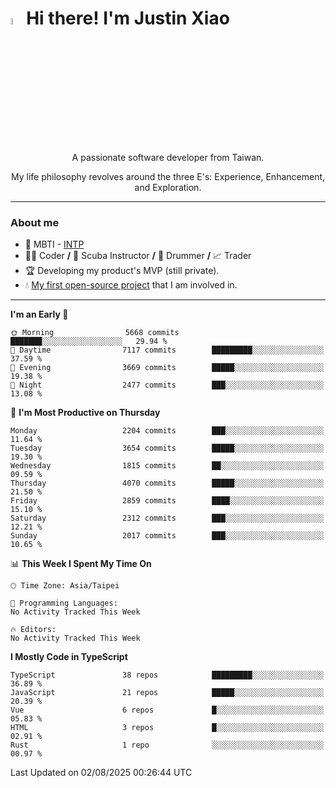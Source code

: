 # <img src="https://media.giphy.com/media/hvRJCLFzcasrR4ia7z/giphy.gif" width="5%">Hi there! I'm Justin Xiao
<p align="center">A passionate software developer from Taiwan.  </p>
<p align="center">My life philosophy revolves around the three E's: Experience, Enhancement, and Exploration.</p>

---
### About me
- 👀 MBTI - [INTP](https://www.16personalities.com/intp-personality)
- 👨‍💻 Coder **/** 🤿 Scuba Instructor **/** 🥁 Drummer **/** 📈 Trader
- 🏆 Developing my product's MVP (still private).
- 💧 [My first open-source project](https://github.com/Game-as-a-Service/Game-Lobby-Web) that I am involved in.

---
<!--START_SECTION:waka-->
**I'm an Early 🐤** 

```text
🌞 Morning                5668 commits        ███████░░░░░░░░░░░░░░░░░░   29.94 % 
🌆 Daytime                7117 commits        █████████░░░░░░░░░░░░░░░░   37.59 % 
🌃 Evening                3669 commits        █████░░░░░░░░░░░░░░░░░░░░   19.38 % 
🌙 Night                  2477 commits        ███░░░░░░░░░░░░░░░░░░░░░░   13.08 % 
```
📅 **I'm Most Productive on Thursday** 

```text
Monday                   2204 commits        ███░░░░░░░░░░░░░░░░░░░░░░   11.64 % 
Tuesday                  3654 commits        █████░░░░░░░░░░░░░░░░░░░░   19.30 % 
Wednesday                1815 commits        ██░░░░░░░░░░░░░░░░░░░░░░░   09.59 % 
Thursday                 4070 commits        █████░░░░░░░░░░░░░░░░░░░░   21.50 % 
Friday                   2859 commits        ████░░░░░░░░░░░░░░░░░░░░░   15.10 % 
Saturday                 2312 commits        ███░░░░░░░░░░░░░░░░░░░░░░   12.21 % 
Sunday                   2017 commits        ███░░░░░░░░░░░░░░░░░░░░░░   10.65 % 
```


📊 **This Week I Spent My Time On** 

```text
🕑︎ Time Zone: Asia/Taipei

💬 Programming Languages: 
No Activity Tracked This Week

🔥 Editors: 
No Activity Tracked This Week
```

**I Mostly Code in TypeScript** 

```text
TypeScript               38 repos            █████████░░░░░░░░░░░░░░░░   36.89 % 
JavaScript               21 repos            █████░░░░░░░░░░░░░░░░░░░░   20.39 % 
Vue                      6 repos             █░░░░░░░░░░░░░░░░░░░░░░░░   05.83 % 
HTML                     3 repos             █░░░░░░░░░░░░░░░░░░░░░░░░   02.91 % 
Rust                     1 repo              ░░░░░░░░░░░░░░░░░░░░░░░░░   00.97 % 
```




 Last Updated on 02/08/2025 00:26:44 UTC
<!--END_SECTION:waka-->
